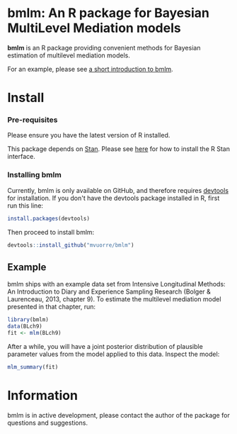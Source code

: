 # bmlm: An R package for Bayesian MultiLevel Mediation models

__bmlm__ is an R package providing convenient methods for Bayesian estimation of multilevel mediation models.

For an example, please see [a short introduction to bmlm](https://mvuorre.github.io/bmlm/).

# Install

### Pre-requisites 

Please ensure you have the latest version of R installed.

This package depends on [Stan](http://mc-stan.org/). Please see [here](http://mc-stan.org/interfaces/rstan.html) for how to install the R Stan interface.

### Installing bmlm

Currently, bmlm is only available on GitHub, and therefore requires [devtools](https://cran.r-project.org/web/packages/devtools/index.html) for installation. If you don't have the devtools package installed in R, first run this line:

```r
install.packages(devtools)
```

Then proceed to install bmlm:

```r
devtools::install_github("mvuorre/bmlm")
```

## Example

bmlm ships with an example data set from Intensive Longitudinal Methods: An Introduction to Diary and Experience Sampling Research (Bolger & Laurenceau, 2013, chapter 9). To estimate the multilevel mediation model presented in that chapter, run:

```r
library(bmlm)
data(BLch9)
fit <- mlm(BLch9)
```

After a while, you will have a joint posterior distribution of plausible parameter values from the model applied to this data. Inspect the model:

```r
mlm_summary(fit)
```

# Information

bmlm is in active development, please contact the author of the package for questions and suggestions.

